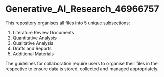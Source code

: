 # Generative_AI_Research_46966757

This repository organises all files into 5 unique subsections:
1. Literature Review Documents
2. Quantitative Analysis
3. Qualitative Analysis
4. Drafts and Reports
5. Additional Materials

The guidelines for collaboration require users to organise their files in the respective
to ensure data is stored, collected and managed appropriately.

